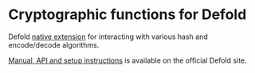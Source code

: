 # Cryptographic functions for Defold

Defold [native extension](https://www.defold.com/manuals/extensions/) for interacting with various hash and encode/decode algorithms.

[Manual, API and setup instructions](https://www.defold.com/extension-crypt/) is available on the official Defold site.
